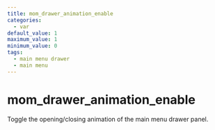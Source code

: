 ```yaml
---
title: mom_drawer_animation_enable
categories:
  - var
default_value: 1
maximum_value: 1
minimum_value: 0
tags:
  - main menu drawer
  - main menu
---
```


# mom_drawer_animation_enable

Toggle the opening/closing animation of the main menu drawer panel.
